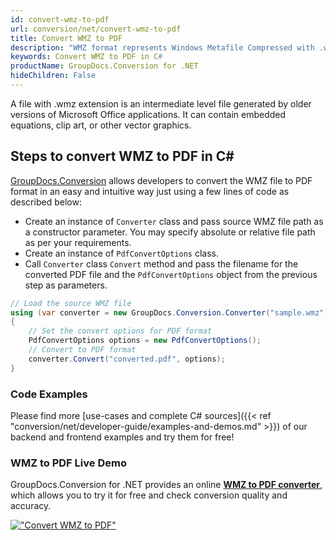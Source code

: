 ```yaml
---
id: convert-wmz-to-pdf
url: conversion/net/convert-wmz-to-pdf
title: Convert WMZ to PDF
description: "WMZ format represents Windows Metafile Compressed with .wmz extension. Learn how to convert WMZ to PDF file programmatically in C# language using GroupDocs.Conversion for .NET library."
keywords: Convert WMZ to PDF in C#
productName: GroupDocs.Conversion for .NET
hideChildren: False
---
```


A file with .wmz extension is an intermediate level file generated by older versions of Microsoft Office applications. It can contain embedded equations, clip art, or other vector graphics.

## Steps to convert WMZ to PDF in C#

[GroupDocs.Conversion](https://products.groupdocs.com/conversion/net) allows developers to convert the WMZ file to PDF format in an easy and intuitive way just using a few lines of code as described below:

* Create an instance of `Converter` class and pass source WMZ file path as a constructor parameter. You may specify absolute or relative file path as per your requirements. 
* Create an instance of `PdfConvertOptions` class.
* Call `Converter` class `Convert` method and pass the filename for the converted PDF file and the `PdfConvertOptions` object from the previous step as parameters.

```csharp
// Load the source WMZ file
using (var converter = new GroupDocs.Conversion.Converter("sample.wmz"))
{
    // Set the convert options for PDF format
    PdfConvertOptions options = new PdfConvertOptions();
    // Convert to PDF format
    converter.Convert("converted.pdf", options);
}
```

### Code Examples

Please find more [use-cases and complete C# sources]({{< ref "conversion/net/developer-guide/examples-and-demos.md" >}}) of our backend and frontend examples and try them for free!

### WMZ to PDF Live Demo

GroupDocs.Conversion for .NET provides an online [**WMZ to PDF converter**](https://products.groupdocs.app/conversion/wmz-to-pdf), which allows you to try it for free and check conversion quality and accuracy.

[!["Convert WMZ to PDF"](conversion/net/images/convert-wmz-to-pdf.png)](https://products.groupdocs.app/conversion/wmz-to-pdf)